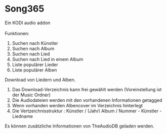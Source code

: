 # Song365
Ein KODI audio addon<br><br>
Funktionen:
1. Suchen nach Künstler
2. Suchen nach Album
3. Suchen nach Lied
4. Suchen nach Lied in einem Album
5. Liste populärer Lieder
6. Liste populärer Alben

Download von Liedern und Alben.
1. Das Download-Verzeichnis kann frei gewählt werden (Voreinstellung ist der Music Ordner)
2. Die Audiodateien werden mit den vorhandenen Informationen getagged
3. Wenn vorhanden werden Albencover im Verzeichnis hinterlegt
4. Die Vertzeichnisstruktur : Künstler / (Jahr) Album / Nummer - Künstler - Liedname

Es können zusätzliche Informationen von TheAudioDB geladen werden.

